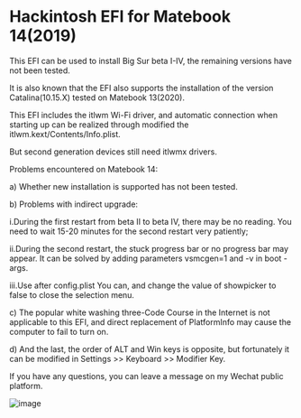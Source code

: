 # Hackintosh EFI for Matebook 14(2019)

This EFI can be used to install Big Sur beta I-IV, the remaining versions have not been tested.

It is also known that the EFI also supports the installation of the version Catalina(10.15.X) tested on Matebook 13(2020).

This EFI includes the itlwm Wi-Fi driver, and automatic connection when starting up can be realized through modified the itlwm.kext/Contents/Info.plist.

But second generation devices still need itlwmx drivers.

Problems encountered on Matebook 14:

a) Whether new installation is supported has not been tested.

b) Problems with indirect upgrade:

  i.During the first restart from beta II to beta IV, there may be no reading. You need to wait 15-20 minutes for the second restart very patiently;
  
  ii.During the second restart, the stuck progress bar or no progress bar may appear. It can be solved by adding parameters vsmcgen=1 and -v in boot -args.
  
  iii.Use after config.plist You can, and change the value of showpicker to false to close the selection menu.

c) The popular white washing three-Code Course in the Internet is not applicable to this EFI, and direct replacement of PlatformInfo may cause the computer to fail to turn on.

d) And the last, the order of ALT and Win keys is opposite, but fortunately it can be modified in Settings >> Keyboard >> Modifier Key.


If you have any questions, you can leave a message on my Wechat public platform.

![image](https://raw.githubusercontent.com/ohhhhhhhhhhhhhhhh/Hackintosh-for-Matebook-14-2019/master/image/Contact%20me.png)
